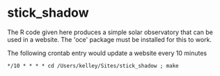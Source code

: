 # stick_shadow

The R code given here produces a simple solar observatory that can be used in a
website.  The 'oce' package must be installed for this to work.

The following crontab entry would update a website every 10 minutes
```
*/10 * * * * cd /Users/kelley/Sites/stick_shadow ; make
```
